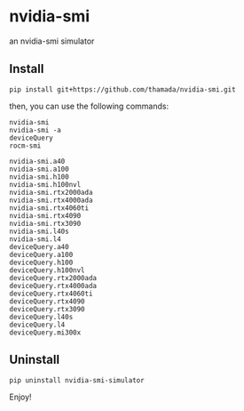 # nvidia-smi

an nvidia-smi simulator


## Install

```
pip install git+https://github.com/thamada/nvidia-smi.git
```

then, you can use the following commands:

```
nvidia-smi
nvidia-smi -a
deviceQuery
rocm-smi

nvidia-smi.a40
nvidia-smi.a100
nvidia-smi.h100
nvidia-smi.h100nvl
nvidia-smi.rtx2000ada
nvidia-smi.rtx4000ada
nvidia-smi.rtx4060ti
nvidia-smi.rtx4090
nvidia-smi.rtx3090
nvidia-smi.l40s
nvidia-smi.l4
deviceQuery.a40
deviceQuery.a100
deviceQuery.h100
deviceQuery.h100nvl
deviceQuery.rtx2000ada
deviceQuery.rtx4000ada
deviceQuery.rtx4060ti
deviceQuery.rtx4090
deviceQuery.rtx3090
deviceQuery.l40s
deviceQuery.l4
deviceQuery.mi300x
```


## Uninstall

```
pip uninstall nvidia-smi-simulator
```

Enjoy!
